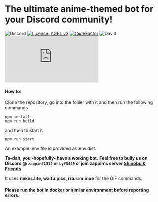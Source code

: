 # The ultimate anime-themed bot for your Discord community!
 <img alt="Discord" src="https://img.shields.io/discord/652432413586358273?color=%237289da&label=Shinobu%20%26%20Friends&logo=discord&logoColor=%237289da"> </a> [![License: AGPL v3](https://img.shields.io/badge/License-AGPL%20v3-blue.svg)](https://www.gnu.org/licenses/agpl-3.0) <a href="https://www.codefactor.io/repository/github/zappin-ctrl/shinobubot.js"><img src="https://www.codefactor.io/repository/github/zappin-ctrl/shinobubot.js/badge" alt="CodeFactor" /></a> <img alt="David" src="https://img.shields.io/david/zappin-ctrl/shinobubot.js"> ![GitHub repo size](https://img.shields.io/github/repo-size/zappin-ctrl/shinobubot.js)<br>
 
#### How to:

Clone the repository, go into the folder with it and then run the following commands
```
npm install
npm run build
```

and then to start it

```
npm run start
```

An example .env file is provided as .env.dist.


**Ta-dah, you -hopefully- have a working bot.**
**Feel free to bully us on Discord @ `zappin#1312` or `Ly#3449` or join zappin's server [Shinobu & Friends](https://discord.gg/shinobu)**

It uses **nekos.life, waifu.pics, rra.ram.moe** for the GIF commands.

#### Please run the bot in docker or similar environment before reporting errors.